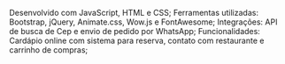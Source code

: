 Desenvolvido com JavaScript, HTML e CSS;
Ferramentas utilizadas: Bootstrap, jQuery, Animate.css, Wow.js e FontAwesome;
Integrações: API de busca de Cep e envio de pedido por WhatsApp;
Funcionalidades: Cardápio online com sistema para reserva, contato com restaurante e carrinho de compras;
